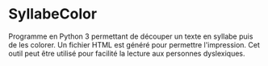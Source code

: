 # SyllabeColor
Programme en Python 3 permettant de découper un texte en syllabe puis de les colorer. Un fichier HTML est généré pour permettre l'impression. Cet outil peut être utilisé pour facilité la lecture aux personnes dyslexiques.
